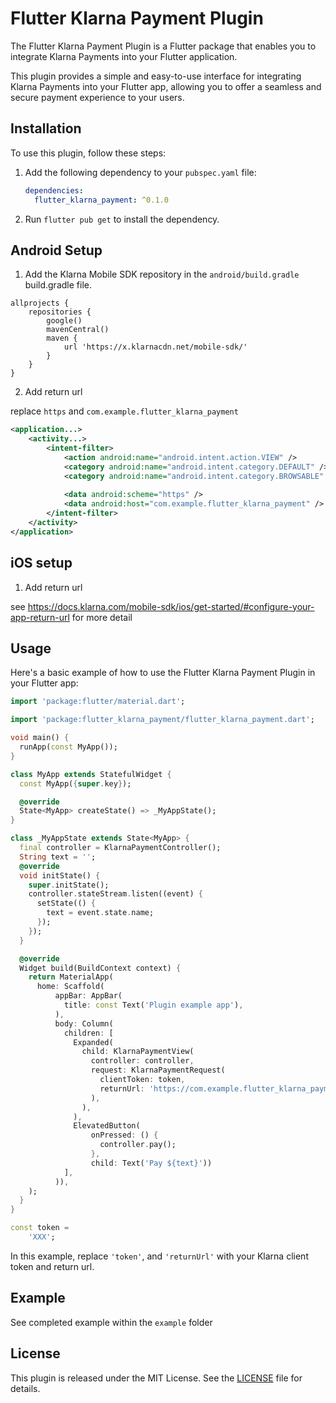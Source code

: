 # Flutter Klarna Payment Plugin

The Flutter Klarna Payment Plugin is a Flutter package that enables you to integrate Klarna Payments into your Flutter application. 

This plugin provides a simple and easy-to-use interface for integrating Klarna Payments into your Flutter app, allowing you to offer a seamless and secure payment experience to your users.

## Installation

To use this plugin, follow these steps:

1. Add the following dependency to your `pubspec.yaml` file:

   ```yaml
   dependencies:
     flutter_klarna_payment: ^0.1.0
   ```

2. Run `flutter pub get` to install the dependency.


## Android Setup 

1. Add the Klarna Mobile SDK repository in the `android/build.gradle` build.gradle file.

```
allprojects {
    repositories {
        google()
        mavenCentral()
        maven {
            url 'https://x.klarnacdn.net/mobile-sdk/'
        }
    }
}
```

2. Add return url 

replace `https` and `com.example.flutter_klarna_payment` 

```xml
<application...>
    <activity...>
        <intent-filter>
            <action android:name="android.intent.action.VIEW" />
            <category android:name="android.intent.category.DEFAULT" />
            <category android:name="android.intent.category.BROWSABLE" />
        
            <data android:scheme="https" />
            <data android:host="com.example.flutter_klarna_payment" />
        </intent-filter>
    </activity>
</application>
```

## iOS setup

1. Add return url

see https://docs.klarna.com/mobile-sdk/ios/get-started/#configure-your-app-return-url for more detail

## Usage

Here's a basic example of how to use the Flutter Klarna Payment Plugin in your Flutter app:

```dart
import 'package:flutter/material.dart';

import 'package:flutter_klarna_payment/flutter_klarna_payment.dart';

void main() {
  runApp(const MyApp());
}

class MyApp extends StatefulWidget {
  const MyApp({super.key});

  @override
  State<MyApp> createState() => _MyAppState();
}

class _MyAppState extends State<MyApp> {
  final controller = KlarnaPaymentController();
  String text = '';
  @override
  void initState() {
    super.initState();
    controller.stateStream.listen((event) {
      setState(() {
        text = event.state.name;
      });
    });
  }

  @override
  Widget build(BuildContext context) {
    return MaterialApp(
      home: Scaffold(
          appBar: AppBar(
            title: const Text('Plugin example app'),
          ),
          body: Column(
            children: [
              Expanded(
                child: KlarnaPaymentView(
                  controller: controller,
                  request: KlarnaPaymentRequest(
                    clientToken: token,
                    returnUrl: 'https://com.example.flutter_klarna_payment',
                  ),
                ),
              ),
              ElevatedButton(
                  onPressed: () {
                    controller.pay();
                  },
                  child: Text('Pay ${text}'))
            ],
          )),
    );
  }
}

const token =
    'XXX';

```

In this example, replace `'token'`, and `'returnUrl'` with your Klarna client token and return url. 

## Example

See completed example within the `example` folder

## License

This plugin is released under the MIT License. See the [LICENSE](LICENSE) file for details.